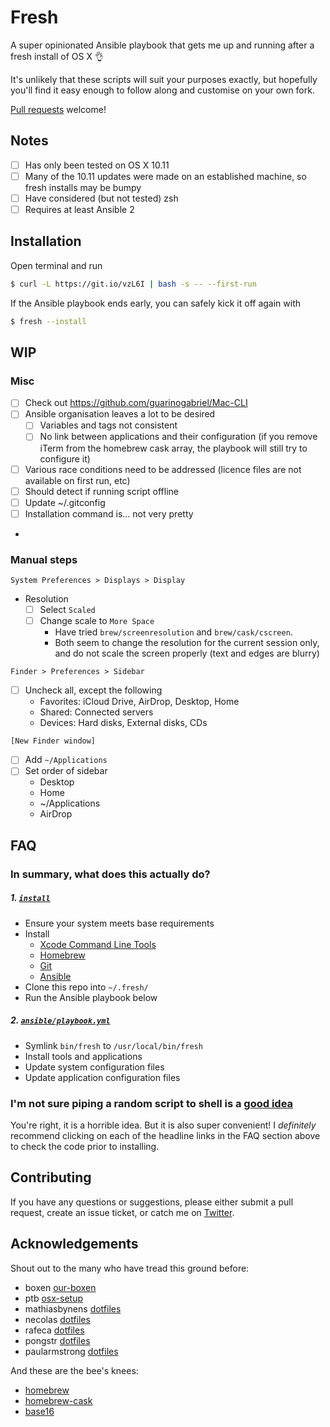 # Fresh
A super opinionated Ansible playbook that gets me up and running after a fresh install of OS X :ok_hand:

It's unlikely that these scripts will suit your purposes exactly, but hopefully you'll find it easy enough to follow along and customise on your own fork.

[Pull requests](https://help.github.com/articles/creating-a-pull-request/) welcome!

## Notes
- [ ] Has only been tested on OS X 10.11
- [ ] Many of the 10.11 updates were made on an established machine, so fresh installs may be bumpy
- [ ] Have considered (but not tested) zsh
- [ ] Requires at least Ansible 2

## Installation
Open terminal and run
``` sh
$ curl -L https://git.io/vzL6I | bash -s -- --first-run
```
If the Ansible playbook ends early, you can safely kick it off again with
``` sh
$ fresh --install
```

## WIP
### Misc
- [ ] Check out https://github.com/guarinogabriel/Mac-CLI
- [ ] Ansible organisation leaves a lot to be desired
  - [ ] Variables and tags not consistent
  - [ ] No link between applications and their configuration (if you remove iTerm from the homebrew cask array, the playbook will still try to configure it)
- [ ] Various race conditions need to be addressed (licence files are not available on first run, etc)
- [ ] Should detect if running script offline
- [ ] Update ~/.gitconfig
- [ ] Installation command is... not very pretty
- 
### Manual steps
`System Preferences > Displays > Display`
- Resolution
  - [ ] Select `Scaled`
  - [ ] Change scale to `More Space`
    - Have tried `brew/screenresolution` and `brew/cask/cscreen`.
    - Both seem to change the resolution for the current session only, and do not scale the screen properly (text and edges are blurry)

`Finder > Preferences > Sidebar`
- [ ] Uncheck all, except the following
  - Favorites: iCloud Drive, AirDrop, Desktop, Home
  - Shared: Connected servers
  - Devices: Hard disks, External disks, CDs

`[New Finder window]`
- [ ] Add `~/Applications`
- [ ] Set order of sidebar
  - Desktop
  - Home
  - ~/Applications
  - AirDrop

## FAQ
### In summary, what does this actually do?
##### 1. [`install`](install)
- Ensure your system meets base requirements
- Install
  - [Xcode Command Line Tools](https://developer.apple.com/xcode/downloads/)
  - [Homebrew](http://brew.sh/)
  - [Git](http://git-scm.com/downloads/)
  - [Ansible](http://docs.ansible.com/intro_installation.html)
- Clone this repo into `~/.fresh/`
- Run the Ansible playbook below

##### 2. [`ansible/playbook.yml`](ansible/playbook.yml)
- Symlink `bin/fresh` to `/usr/local/bin/fresh`
- Install tools and applications
- Update system configuration files
- Update application configuration files

### I'm not sure piping a random script to shell is a [good idea](http://www.seancassidy.me/dont-pipe-to-your-shell.html)
You're right, it is a horrible idea. But it is also super convenient! I _definitely_ recommend clicking on each of the headline links in the FAQ section above to check the code prior to installing.

## Contributing
If you have any questions or suggestions, please either submit a pull request, create an issue ticket, or catch me on [Twitter](https://twitter.com/d3v1an7).

## Acknowledgements
Shout out to the many who have tread this ground before:
- boxen [our-boxen](https://boxen.github.com/)
- ptb [osx-setup](https://github.com/ptb/Mac-OS-X-Lion-Setup)
- mathiasbynens [dotfiles](https://github.com/mathiasbynens/dotfiles)
- necolas [dotfiles](https://github.com/necolas/dotfiles)
- rafeca [dotfiles](https://github.com/rafeca/dotfiles)
- pongstr [dotfiles](https://github.com/pongstr/dotfiles)
- paularmstrong [dotfiles](https://github.com/paularmstrong/dotfiles)

And these are the bee's knees:
- [homebrew](https://github.com/Homebrew/homebrew)
- [homebrew-cask](https://github.com/caskroom/homebrew-cask)
- [base16](https://github.com/chriskempson/base16)
